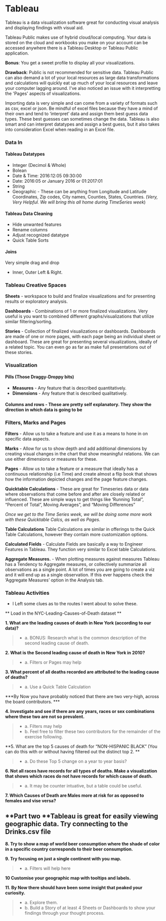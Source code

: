 # Tableau

Tableau is a data visualization software great for conducting visual analysis and displaying findings with visual aid.  

Tableau Public makes use of hybrid cloud/local computing.  Your data is stored on the cloud and workbooks you make on your account can be accessed anywhere there is a Tableau Desktop or Tableau Public application.  

**Bonus**: You get a sweet profile to display all your visualizations.

**Drawback**: Public is not recommended for sensitive data.
	Tableau Public can also demand a lot of your local resources as large data transformations and calculations will quickly eat up much of your local resources and leave your computer lagging around. I've also noticed an issue with it interpretting the 'Pages' aspects of visualizations.

Importing data is very simple and can come from a variety of formats such as csv, excel or json.  Be mindful of excel files because they have a mind of their own and tend to ‘interpret’ data and assign them best guess data types.  These best guesses can sometimes change the data.  Tableau is also smart and can interpret datatypes and assign a best guess, but it also takes into consideration Excel when reading in an Excel file.

### Data In

#### Tableau Datatypes
- Integer (Decimol & Whole)
- Bolean
- Date & Time: 2016:12:05 09:30:00 
- Date: 2016:05 or January 2016 or 01:2017:01
- String
- Geographic - These can be anything from Longitude and Latitude Coordinates, Zip codes, City names, Counties, States, Countries. (*Very, Very Helpful.  We will bring this all home during TimeSeries week*) 

#### Tableau Data Cleaning
- Hide unwanted features
- Rename columns
- Adjust recognized datatype
- Quick Table Sorts

#### Joins
Very simple drag and drop
- Inner, Outer Left & Right.

### Tableau Creative Spaces

**Sheets** - workspace to build and finalize visualizations and for presenting results or exploratory analysis.

**Dashboards** - Combinations of 1 or more finalized visualizations.  Very useful is you want to combined different graphs/visualizations that utilize similar filtering/sorting.

**Stories** - Collection of finalized visualizations or dashboards.  Dashboards are made of one or more pages, with each page being an individual sheet or dashboard.  These are great for presenting several visualizations, ideally of a related topic.  You can even go as far as make full presentations out of these stories.

### Visualization 

#### Pills (Those Draggy-Droppy bits)
- **Measures** - Any feature that is described quantitatively.
- **Dimensions** - Any feature that is described qualitatively.



#### Columns and rows - These are pretty self explanatory.  They show the direction in which data is going to be

### Filters, Marks and Pages
**Filters** - Allow us to take a feature and use it as a means to hone in on specific data aspects.

**Marks** -  Allow for us to show depth and add additional dimensions by creating visual changes in the chart that show meaningful relations.  We can use either dimensions or measures for these.

**Pages** - Allow us to take a feature or a measure that ideally has a continuous relationship (i.e Time) and create almost a flip book that shows how the information depicted changes and the page feature changes. 

**Quicktable Calculations** - 
These are great for Timeseries data or data where observations that come before and after are closely related or influenced.
These are simple ways to get things like ‘Running Total”, “Percent of Total”, Moving Averages”, and “Moving Differences”

*Once we get to the Time Series week, we will be doing some more work with these Quicktable Calcs, as well as Pages.*

**Table Calculations**
Table Calculations are similar in offerings to the Quick Table Calculations, however they contain more customization options.

**Calculated Fields** - 
Calculate Fields are basically a way to Engineer Features in Tableau.  They function very similar to Excel table Calculations.

**Aggregate Measures.** - 
When plotting measures against measures Tableau has a Tendency to Aggregate measures, or collectively summarize all observations as a single point.   A lot of times you are going to create a viz and it will end up as a single observation.  If this ever happens check the ‘Aggregate Measures’ option in the Analysis tab.


### Tableau Activities
- I Left some clues as to the routes I went about to solve these.

** Load in the NYC-Leading-Causes-of-Death dataset **

**1. What are the leading causes of death in New York (according to our data)?**
> - a. BONUS:  Research what is the common description of the second leading cause of death.  
    
**2. What is the Second leading cause of death in New York in 2010?**
> - a. Filters or Pages may help
    
**3. What percent of all deaths recorded are attributed to the leading cause of deaths?**
> - a. Use a Quick Table Calculation
    
***By Now you have probably noticed that there are two very-high, across the board contributors.  ***

**4. Investigate and see if there are any years, races or sex combinations where these two are not so prevalent.**
> - a. Filters may help
> - b. Feel free to filter these two contributors for the remainder of the exercise following.

**5. What are the top 5 causes of death for “NON-HISPANIC BLACK” (You can do this with or without having filtered out the distinct top 2. **
> - a. Do these Top 5 change on a year to year basis?
    
**6. Not all races have records for all types of deaths.  Make a visualization that shows which races do not have records for which cause of death.**
> - a. It may be counter intuative, but a table could be useful.  
    
**7. Which Causes of Death are Males more at risk for as opposed to females and vise versa?**




## **Part two **Tableau is great for easily viewing geographic data. Try connecting to the **Drinks.csv file**

**8. Try to show a map of world beer consumption where the shade of color in a specific country corresponds to their beer consumption.** 

**9. Try focusing on just a single continent with you map.** 
>- a. Filters will help here 

**10 Customise your geographic map with tooltips and labels.**


**11. By Now there should have been some insight that peaked your curiosity.**
> - a. Explore them.
> - b. Build a Story of at least 4 Sheets or Dashboards to show your findings through your thought process.  
